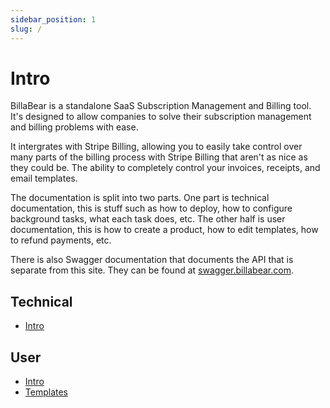 ```yaml
---
sidebar_position: 1
slug: /
---
```


# Intro

BillaBear is a standalone SaaS Subscription Management and Billing tool. It's designed to allow companies to solve their subscription management and billing problems with ease.

It intergrates with Stripe Billing, allowing you to easily take control over many parts of the billing process with Stripe Billing that aren't as nice as they could be. The ability to completely control your invoices, receipts, and email templates.

The documentation is split into two parts. One part is technical documentation, this is stuff such as how to deploy, how to configure background tasks, what each task does, etc. The other half is user documentation, this is how to create a product, how to edit templates, how to refund payments, etc.

There is also Swagger documentation that documents the API that is separate from this site. They can be found at [swagger.billabear.com](https://swagger.billabear.com).

## Technical

* [Intro](./technical/)


## User

* [Intro](./user/)
* [Templates](./user/templates)